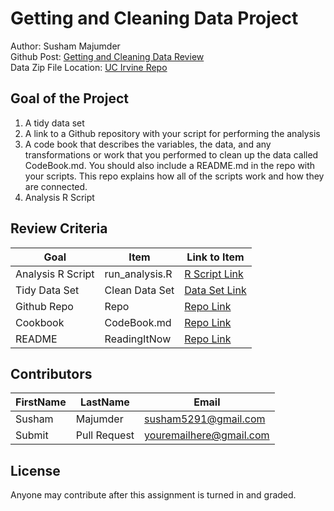 # Getting and Cleaning Data Project
Author: Susham Majumder <br />
Github Post: [Getting and Cleaning Data Review](https://github.com/majusus/datasciencecoursera/tree/master/Course3Assignment "Click to go to Repo") <br />
Data Zip File Location: [UC Irvine Repo](https://d396qusza40orc.cloudfront.net/getdata%2Fprojectfiles%2FUCI%20HAR%20Dataset.zip "Clicking will download the data")

## Goal of the Project
1. A tidy data set 
2. A link to a Github repository with your script for performing the analysis 
3. A code book that describes the variables, the data, and any transformations or work that you performed to clean up the data called CodeBook.md. You should also include a README.md in the repo with your scripts. This repo explains how all of the scripts work and how they are connected.
4. Analysis R Script

## Review Criteria

Goal | Item | Link to Item
--- | --- | ---
Analysis R Script |  run_analysis.R |  [R Script Link](https://github.com/majusus/datasciencecoursera/tree/master/Course3Assignment/run_analysis.R "run_analysis.R")
Tidy Data Set |  Clean Data Set |  [Data Set Link](https://github.com/majusus/datasciencecoursera/tree/master/Course3Assignment/tidyData.txt "tidyData.txt")
Github Repo | Repo |  [Repo Link](https://github.com/majusus/datasciencecoursera/tree/master/Course3Assignment "Click to go to Repo")
Cookbook | CodeBook.md |  [Repo Link](https://github.com/majusus/datasciencecoursera/tree/master/Course3Assignment/CodeBook.md "CodeBook.md")
README | ReadingItNow |  [Repo Link](https://github.com/majusus/datasciencecoursera/tree/master/Course3Assignment/README.md "README.md")

## Contributors

FirstName | LastName | Email
--- | --- | ---
Susham |  Majumder |  <susham5291@gmail.com>
Submit |  Pull Request | <youremailhere@gmail.com>

## License

Anyone may contribute after this assignment is turned in and graded. 
